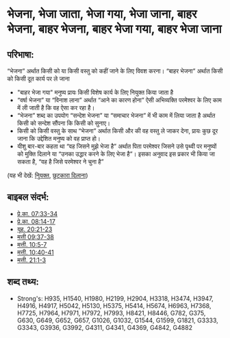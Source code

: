 # भेजना, भेजा जाता, भेजा गया, भेजा जाना, बाहर भेजना, बाहर भेजना, बाहर भेजा गया, बाहर भेजा जाना #

## परिभाषा: ##

“भेजना” अर्थात किसी को या किसी वस्तु को कहीं जाने के लिए विवश करना। “बाहर भेजना” अर्थात किसी को किसी दूत कार्य पर ले जाना 

* "बाहर भेजा गया" मनुष्य प्रायः किसी विशेष कार्य के लिए नियुक्त किया जाता है
* “वर्षा भेजना” या “विनाश लाना” अर्थात “आने का कारण होना” ऐसी अभिव्यक्ति परमेश्वर के लिए काम में ली जाती है कि वह ऐसा कर रहा है।
* “भेजना” शब्द का उपयोग “सन्देश भेजना” या “समाचार भेजना” में भी काम में लिया जाता है अर्थात किसी को सन्देश सौंपना कि किसी को सुनाए।
* किसी को किसी वस्तु के साथ “भेजना” अर्थात किसी और की वह वस्तु ले जाकर देना, प्रायः कुछ दूर जाना कि उद्देशित मनुष्य को वह प्राप्त हो।
* यीशु बार-बार कहता था “वह जिसने मुझे भेजा है” अर्थात पिता परमेश्वर जिसने उसे पृथ्वी पर मनुष्यों को मुक्ति दिलाने या “उनका उद्धार करने के लिए भेजा है”। इसका अनुवाद इस प्रकार भी किया जा सकता है, “वह है जिसे परमेश्वर ने चुना है”

(यह भी देखें: [निुयक्त](../kt/appoint.md), [छुटकारा दिलाना](../kt/redeem.md))

## बाइबल संदर्भ: ##

* [प्रे.का. 07:33-34](rc://hi/tn/help/act/07/33)
* [प्रे.का. 08:14-17](rc://hi/tn/help/act/08/14)
* [यूह. 20:21-23](rc://hi/tn/help/jhn/20/21)
* [मत्ती 09:37-38](rc://hi/tn/help/mat/09/37)
* [मत्ती. 10:5-7](rc://hi/tn/help/mat/10/05)
* [मत्ती. 10:40-41](rc://hi/tn/help/mat/10/40)
* [मत्ती. 21:1-3](rc://hi/tn/help/mat/21/01)

## शब्द तथ्य: ##

* Strong's: H935, H1540, H1980, H2199, H2904, H3318, H3474, H3947, H4916, H4917, H5042, H5130, H5375, H5414, H5674, H6963, H7368, H7725, H7964, H7971, H7972, H7993, H8421, H8446, G782, G375, G630, G649, G652, G657, G1026, G1032, G1544, G1599, G1821, G3333, G3343, G3936, G3992, G4311, G4341, G4369, G4842, G4882
